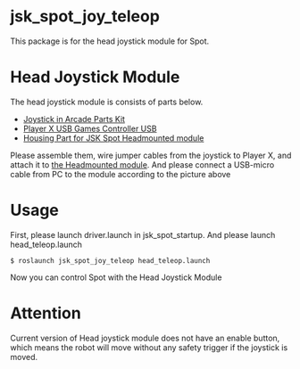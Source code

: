 # jsk_spot_joy_teleop

This package is for the head joystick module for Spot.

<a picture of Spot with the head joystick module>

# Head Joystick Module

The head joystick module is consists of parts below.

* [Joystick in Arcade Parts Kit](https://www.switch-science.com/catalog/5792/)
* [Player X USB Games Controller USB](https://www.switch-science.com/catalog/5793/)
* [Housing Part for JSK Spot Headmounted module](./designs/joy_mount_housing.stl)

<a picture of head joystick module>

Please assemble them, wire jumper cables from the joystick to Player X, and attach it to [the Headmounted module](../jsk_spot_startup/README.md).
And please connect a USB-micro cable from PC to the module according to the picture above

# Usage

First, please launch driver.launch in jsk_spot_startup.
And please launch head_teleop.launch

```
$ roslaunch jsk_spot_joy_teleop head_teleop.launch
```

Now you can control Spot with the Head Joystick Module

<a gif file of controlling Spot>

# Attention

Current version of Head joystick module does not have an enable button, which means the robot will move without any safety trigger if the joystick is moved.
